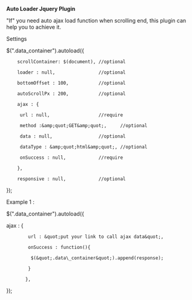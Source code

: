 **Auto Loader Jquery Plugin**

   "If" you need auto ajax load function when scrolling end, this plugin can help you to achieve it.

Settings

$(&quot;.data\_container&quot;).autoload({

        scrollContainer: $(document), //optional

        loader : null,                //optional

        bottomOffset : 100,           //optional

        autoScrollPx : 200,           //optional

        ajax : {

         url : null,                  //require

         method :&amp;quot;GET&amp;quot;,     //optional

         data : null,                 //optional

         dataType : &amp;quot;html&amp;quot;, //optional

         onSuccess : null,            //require

        },

        responsive : null,            //optional

});

Example 1 :

$(&quot;.data\_container&quot;).autoload({

   ajax : {

            url : &quot;put your link to call ajax data&quot;,

            onSuccess : function(){

             $(&quot;.data\_container&quot;).append(response);

            }

           },

  });